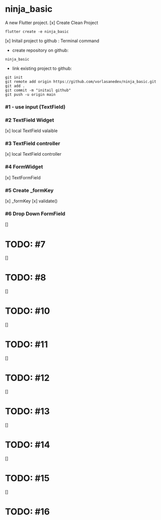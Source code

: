 # ninja_basic

A new Flutter project.
[x] Create Clean Project
```
flutter create -e ninja_basic
```
[x] Initail project to github : Terminal command
- create repository on github: 
```
ninja_basic
```
- link existing project to github: 
```
git init
git remote add origin https://github.com/vorlasanedev/ninja_basic.git
git add .
git commit -m "initail github"
git push -u origin main
```
### #1 - use input (TextField) 

### #2 TextField Widget
[x] local TextField  valaible

### #3 TextField controller
[x] local TextField controller
### #4 FormWidget
[x] TextFormField
### #5 Create _formKey
[x] _formKey
[x] validate()
### #6 Drop Down FormField
[]
# TODO: #7
[]
# TODO: #8
[]
# TODO: #10
[]
# TODO: #11
[]
# TODO: #12
[]
# TODO: #13
[]
# TODO: #14
[]
# TODO: #15
[]
# TODO: #16
